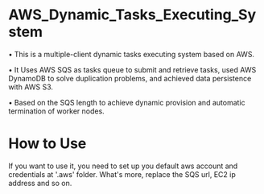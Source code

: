 AWS_Dynamic_Tasks_Executing_System
==================================
•	This is a multiple-client dynamic tasks executing system based on AWS.

•	It Uses AWS SQS as tasks queue to submit and retrieve tasks, used AWS DynamoDB to solve duplication problems, and achieved data persistence with AWS S3.

•	Based on the SQS length to achieve dynamic provision and automatic termination of worker nodes.


How to Use
==================================
If you want to use it, you need to set up you default aws account and credentials at '.aws' folder. What's more, replace the SQS url, EC2 ip address and so on.
